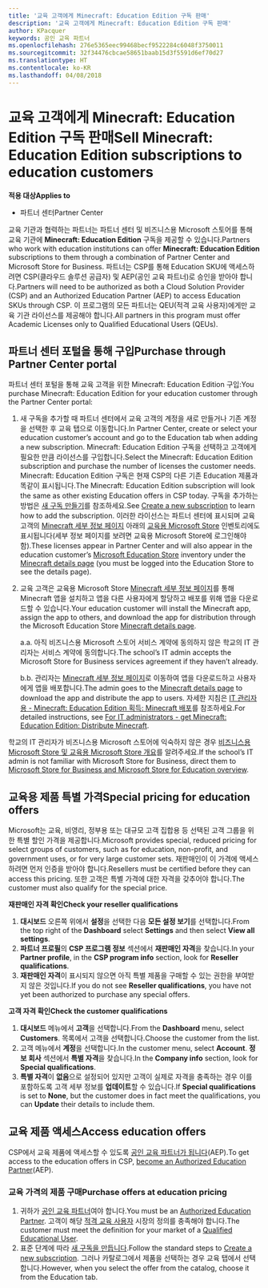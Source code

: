 ```yaml
---
title: '교육 고객에게 Minecraft: Education Edition 구독 판매'
description: '교육 고객에게 Minecraft: Education Edition 구독 판매'
author: KPacquer
keywords: 공인 교육 파트너
ms.openlocfilehash: 276e5365eec99468becf9522284c6048f3750011
ms.sourcegitcommit: 32f34476cbcae58651baab15d3f5591d6ef70d27
ms.translationtype: HT
ms.contentlocale: ko-KR
ms.lasthandoff: 04/08/2018
---
```

# <a name="sell-minecraft-education-edition-subscriptions-to-education-customers"></a><span data-ttu-id="ec485-104">교육 고객에게 Minecraft: Education Edition 구독 판매</span><span class="sxs-lookup"><span data-stu-id="ec485-104">Sell Minecraft: Education Edition subscriptions to education customers</span></span>

**<span data-ttu-id="ec485-105">적용 대상</span><span class="sxs-lookup"><span data-stu-id="ec485-105">Applies to</span></span>**

-  <span data-ttu-id="ec485-106">파트너 센터</span><span class="sxs-lookup"><span data-stu-id="ec485-106">Partner Center</span></span>

<span data-ttu-id="ec485-107">교육 기관과 협력하는 파트너는 파트너 센터 및 비즈니스용 Microsoft 스토어를 통해 교육 기관에 **Minecraft: Education Edition** 구독을 제공할 수 있습니다.</span><span class="sxs-lookup"><span data-stu-id="ec485-107">Partners who work with education institutions can offer **Minecraft: Education Edition** subscriptions to them through a combination of Partner Center and Microsoft Store for Business.</span></span>  <span data-ttu-id="ec485-108">파트너는 CSP를 통해 Education SKU에 액세스하려면 CSP(클라우드 솔루션 공급자) 및 AEP(공인 교육 파트너)로 승인을 받아야 합니다.</span><span class="sxs-lookup"><span data-stu-id="ec485-108">Partners will need to be authorized as both a Cloud Solution Provider (CSP) and an Authorized Education Partner (AEP) to access Education SKUs through CSP.</span></span>  <span data-ttu-id="ec485-109">이 프로그램의 모든 파트너는 QEU(적격 교육 사용자)에게만 교육 기관 라이선스를 제공해야 합니다.</span><span class="sxs-lookup"><span data-stu-id="ec485-109">All partners in this program must offer Academic Licenses only to Qualified Educational Users (QEUs).</span></span> 

## <a name="purchase-through-partner-center-portal"></a><span data-ttu-id="ec485-110">파트너 센터 포털을 통해 구입</span><span class="sxs-lookup"><span data-stu-id="ec485-110">Purchase through Partner Center portal</span></span> 
<span data-ttu-id="ec485-111">파트너 센터 포털을 통해 교육 고객을 위한 Minecraft: Education Edition 구입:</span><span class="sxs-lookup"><span data-stu-id="ec485-111">You purchase Minecraft: Education Edition for your education customer through the Partner Center portal:</span></span> 

  1.  <span data-ttu-id="ec485-112">새 구독을 추가할 때 파트너 센터에서 교육 고객의 계정을 새로 만들거나 기존 계정을 선택한 후 교육 탭으로 이동합니다.</span><span class="sxs-lookup"><span data-stu-id="ec485-112">In Partner Center, create or select your education customer’s account and go to the Education tab when adding a new subscription.</span></span>  <span data-ttu-id="ec485-113">Minecraft: Education Edition 구독을 선택하고 고객에게 필요한 만큼 라이선스를 구입합니다.</span><span class="sxs-lookup"><span data-stu-id="ec485-113">Select the Minecraft: Education Edition subscription and purchase the number of licenses the customer needs.</span></span> <span data-ttu-id="ec485-114">Minecraft: Education Edition 구독은 현재 CSP의 다른 기존 Education 제품과 똑같이 표시됩니다.</span><span class="sxs-lookup"><span data-stu-id="ec485-114">The Minecraft: Education Edition subscription will look the same as other existing Education offers in CSP today.</span></span> <span data-ttu-id="ec485-115">구독을 추가하는 방법은 [새 구독 만들기](create-a-new-subscription.md)를 참조하세요.</span><span class="sxs-lookup"><span data-stu-id="ec485-115">See [Create a new subscription](create-a-new-subscription.md) to learn how to add the subscription.</span></span> <span data-ttu-id="ec485-116">이러한 라이선스는 파트너 센터에 표시되며 교육 고객의 [Minecraft 세부 정보 페이지](https://educationstore.microsoft.com/en-us/store/details/minecraft-education-edition/9nblggh4r2r6) 아래의 [교육용 Microsoft Store](https://educationstore.microsoft.com/en-us/store) 인벤토리에도 표시됩니다(세부 정보 페이지를 보려면 교육용 Microsoft Store에 로그인해야 함).</span><span class="sxs-lookup"><span data-stu-id="ec485-116">These licenses appear in Partner Center and will also appear in the education customer’s [Microsoft Education Store](https://educationstore.microsoft.com/en-us/store) inventory under the [Minecraft details page](https://educationstore.microsoft.com/en-us/store/details/minecraft-education-edition/9nblggh4r2r6) (you must be logged into the Education Store to see the details page).</span></span> 

  2.  <span data-ttu-id="ec485-117">교육 고객은 교육용 Microsoft Store [Minecraft 세부 정보 페이지](https://educationstore.microsoft.com/en-us/store/details/minecraft-education-edition/9nblggh4r2r6)를 통해 Minecraft 앱을 설치하고 앱을 다른 사용자에게 할당하고 배포를 위해 앱을 다운로드할 수 있습니다.</span><span class="sxs-lookup"><span data-stu-id="ec485-117">Your education customer will install the Minecraft app, assign the app to others, and download the app for distribution through the Microsoft Education Store [Minecraft details page](https://educationstore.microsoft.com/en-us/store/details/minecraft-education-edition/9nblggh4r2r6).</span></span> 

      <span data-ttu-id="ec485-118">a.</span><span class="sxs-lookup"><span data-stu-id="ec485-118">a.</span></span> <span data-ttu-id="ec485-119">아직 비즈니스용 Microsoft 스토어 서비스 계약에 동의하지 않은 학교의 IT 관리자는 서비스 계약에 동의합니다.</span><span class="sxs-lookup"><span data-stu-id="ec485-119">The school’s IT admin accepts the Microsoft Store for Business services agreement if they haven’t already.</span></span> 

      <span data-ttu-id="ec485-120">b.</span><span class="sxs-lookup"><span data-stu-id="ec485-120">b.</span></span> <span data-ttu-id="ec485-121">관리자는 [Minecraft 세부 정보 페이지](https://educationstore.microsoft.com/en-us/store/details/minecraft-education-edition/9nblggh4r2r6)로 이동하여 앱을 다운로드하고 사용자에게 앱을 배포합니다.</span><span class="sxs-lookup"><span data-stu-id="ec485-121">The admin goes to the [Minecraft details page](https://educationstore.microsoft.com/en-us/store/details/minecraft-education-edition/9nblggh4r2r6) to download the app and distribute the app to users.</span></span> <span data-ttu-id="ec485-122">자세한 지침은 [IT 관리자용 - Minecraft: Education Edition 획득: Minecraft 배포](https://docs.microsoft.com/education/windows/school-get-minecraft#distribute-minecraft)를 참조하세요.</span><span class="sxs-lookup"><span data-stu-id="ec485-122">For detailed instructions, see [For IT administrators - get Minecraft: Education Edition: Distribute Minecraft](https://docs.microsoft.com/education/windows/school-get-minecraft#distribute-minecraft).</span></span>
    
  <span data-ttu-id="ec485-123">학교의 IT 관리자가 비즈니스용 Microsoft 스토어에 익숙하지 않은 경우 [비즈니스용 Microsoft Store 및 교육용 Microsoft Store 개요](https://docs.microsoft.com/microsoft-store/windows-store-for-business-overview)를 알려주세요.</span><span class="sxs-lookup"><span data-stu-id="ec485-123">If the school’s IT admin is not familiar with Microsoft Store for Business, direct them to [Microsoft Store for Business and Microsoft Store for Education overview](https://docs.microsoft.com/microsoft-store/windows-store-for-business-overview).</span></span> 

## <a name="special-pricing-for-education-offers"></a><span data-ttu-id="ec485-124">교육용 제품 특별 가격</span><span class="sxs-lookup"><span data-stu-id="ec485-124">Special pricing for education offers</span></span>

<span data-ttu-id="ec485-125">Microsoft는 교육, 비영리, 정부용 또는 대규모 고객 집합용 등 선택된 고객 그룹을 위한 특별 할인 가격을 제공합니다.</span><span class="sxs-lookup"><span data-stu-id="ec485-125">Microsoft provides special, reduced pricing for select groups of customers, such as for education, non-profit, and government uses, or for very large customer sets.</span></span> <span data-ttu-id="ec485-126">재판매인이 이 가격에 액세스하려면 먼저 인증을 받아야 합니다.</span><span class="sxs-lookup"><span data-stu-id="ec485-126">Resellers must be certified before they can access this pricing.</span></span> <span data-ttu-id="ec485-127">또한 고객은 특별 가격에 대한 자격을 갖추어야 합니다.</span><span class="sxs-lookup"><span data-stu-id="ec485-127">The customer must also qualify for the special price.</span></span>

**<span data-ttu-id="ec485-128">재판매인 자격 확인</span><span class="sxs-lookup"><span data-stu-id="ec485-128">Check your reseller qualifications</span></span>**

1.  <span data-ttu-id="ec485-129">**대시보드** 오른쪽 위에서 **설정**을 선택한 다음 **모든 설정 보기**를 선택합니다.</span><span class="sxs-lookup"><span data-stu-id="ec485-129">From the top right of the **Dashboard** select **Settings** and then select **View all settings**.</span></span>
2.  <span data-ttu-id="ec485-130">**파트너 프로필**의 **CSP 프로그램 정보** 섹션에서 **재판매인 자격**을 찾습니다.</span><span class="sxs-lookup"><span data-stu-id="ec485-130">In your **Partner profile**, in the **CSP program info** section, look for **Reseller qualifications**.</span></span>
3.  <span data-ttu-id="ec485-131">**재판매인 자격**이 표시되지 않으면 아직 특별 제품을 구매할 수 있는 권한을 부여받지 않은 것입니다.</span><span class="sxs-lookup"><span data-stu-id="ec485-131">If you do not see **Reseller qualifications**, you have not yet been authorized to purchase any special offers.</span></span>

**<span data-ttu-id="ec485-132">고객 자격 확인</span><span class="sxs-lookup"><span data-stu-id="ec485-132">Check the customer qualifications</span></span>**

1.  <span data-ttu-id="ec485-133">**대시보드** 메뉴에서 **고객**을 선택합니다.</span><span class="sxs-lookup"><span data-stu-id="ec485-133">From the **Dashboard** menu, select **Customers**.</span></span> <span data-ttu-id="ec485-134">목록에서 고객을 선택합니다.</span><span class="sxs-lookup"><span data-stu-id="ec485-134">Choose the customer from the list.</span></span>
2.  <span data-ttu-id="ec485-135">고객 메뉴에서 **계정**을 선택합니다.</span><span class="sxs-lookup"><span data-stu-id="ec485-135">In the customer menu, select **Account**.</span></span> <span data-ttu-id="ec485-136">**정보 회사** 섹션에서 **특별 자격**을 찾습니다.</span><span class="sxs-lookup"><span data-stu-id="ec485-136">In the **Company info** section, look for **Special qualifications**.</span></span>
3.  <span data-ttu-id="ec485-137">**특별 자격**이 **없음**으로 설정되어 있지만 고객이 실제로 자격을 충족하는 경우 이를 포함하도록 고객 세부 정보를 **업데이트**할 수 있습니다.</span><span class="sxs-lookup"><span data-stu-id="ec485-137">If **Special qualifications** is set to **None**, but the customer does in fact meet the qualifications, you can **Update** their details to include them.</span></span>

## <a name="access-education-offers"></a><span data-ttu-id="ec485-138">교육 제품 액세스</span><span class="sxs-lookup"><span data-stu-id="ec485-138">Access education offers</span></span> 

<span data-ttu-id="ec485-139">CSP에서 교육 제품에 액세스할 수 있도록 [공인 교육 파트너가 됩니다](http://go.microsoft.com/fwlink/p/?LinkId=808781)(AEP).</span><span class="sxs-lookup"><span data-stu-id="ec485-139">To get access to the education offers in CSP, [become an Authorized Education Partner](http://go.microsoft.com/fwlink/p/?LinkId=808781)(AEP).</span></span>

### <a name="purchase-offers-at-education-pricing"></a><span data-ttu-id="ec485-140">교육 가격의 제품 구매</span><span class="sxs-lookup"><span data-stu-id="ec485-140">Purchase offers at education pricing</span></span>

1. <span data-ttu-id="ec485-141">귀하가 [공인 교육 파트너](http://go.microsoft.com/fwlink/p/?LinkId=808781)여야 합니다.</span><span class="sxs-lookup"><span data-stu-id="ec485-141">You must be an [Authorized Education Partner](http://go.microsoft.com/fwlink/p/?LinkId=808781).</span></span>
<span data-ttu-id="ec485-142">고객이 해당 [적격 교육 사용자](http://go.microsoft.com/fwlink/p/?LinkId=808795) 시장의 정의를 충족해야 합니다.</span><span class="sxs-lookup"><span data-stu-id="ec485-142">The customer must meet the definition for your market of a [Qualified Educational User](http://go.microsoft.com/fwlink/p/?LinkId=808795).</span></span>
2. <span data-ttu-id="ec485-143">표준 단계에 따라 [새 구독을 만듭니다](create-a-new-subscription.md).</span><span class="sxs-lookup"><span data-stu-id="ec485-143">Follow the standard steps to [Create a new subscription](create-a-new-subscription.md).</span></span> <span data-ttu-id="ec485-144">그러나 카탈로그에서 제품을 선택하는 경우 교육 탭에서 선택합니다.</span><span class="sxs-lookup"><span data-stu-id="ec485-144">However, when you select the offer from the catalog, choose it from the Education tab.</span></span>






<!-- ## Purchase through Partner Center API 

To help your education customers buy and deploy Minecraft: Education Edition through the Partner Center API:
  
  1.  See [Create an order](https://msdn.microsoft.com/library/partnercenter/mt634667.aspx(d=robot)) to learn how to use the Partner Center API to buy the desired number of licenses of Minecraft: Education Edition subscription.  Be sure to use the following Offer ID:  
     
      "OfferId": "EE10CBD2-7A12-45DE-BE11-0C2C7C6EEEB1"
     
      See [Get a list of subscriptions by ID](https://msdn.microsoft.com/library/partnercenter/mt683489.aspx) to learn how to see these licenses.  Note that these will also appear in the education customer’s [Microsoft Store for Business](https://www.microsoft.com/business-store) inventory under the [Minecraft details page](https://businessstore.microsoft.com/en-us/app-detail/9NBLGGH4R2R6/0016/00000000000000000000000000000000/online) (you must be logged into Store for Business to see this page).    

  2. Direct your education customer to distribute Minecraft through the Microsoft Store for Business [Minecraft details page](https://businessstore.microsoft.com/en-us/app-detail/9NBLGGH4R2R6/0016/00000000000000000000000000000000/online). Through Microsoft Store for Business, they can install the app, assign the app to others, and download the app to distribute. (Currently, Partner Center doesn't support these tasks.) 

     a. The school’s IT admin accepts the Microsoft Store for Business services agreement if they haven’t already.
    
     b. The admin goes to the Minecraft details page to download the app and distribute the app to users. For detailed instructions, see [For IT administrators - get Minecraft: Education Edition: Distribute Minecraft](https://docs.microsoft.com/education/windows/school-get-minecraft#distribute-minecraft). 

  If the school’s IT admin is not familiar with Microsoft Store for Business, direct them to [Microsoft Store for Business overview](https://docs.microsoft.com/microsoft-store/windows-store-for-business-overview). 

-->